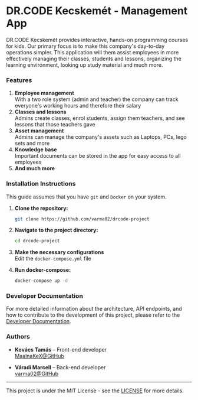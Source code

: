 # DR.CODE Kecskemét - Management App

DR.CODE Kecskemét provides interactive, hands-on programming courses for kids. Our primary focus is to make this company's day-to-day operations simpler. This application will them assist employees in more effectively managing their classes, students and lessons, organizing the learning environment, looking up study material and much more.

### Features

1. **Employee management**  
	With a two role system (admin and teacher) the company can track everyone's working hours and therefore their salary
2. **Classes and lessons**  
	Admins create classes, enrol students, assign them teachers, and see lessons that those teachers gave
3. **Asset management**  
	Admins can manage the company's assets such as Laptops, PCs, lego sets and more
4. **Knowledge base**  
	Important documents can be stored in the app for easy access to all employees
5. **And much more**

### Installation Instructions

This guide assumes that you have `git` and `Docker` on your system.

1. **Clone the repository:**
	```bash
	git clone https://github.com/varma02/drcode-project
	```
	 
2. **Navigate to the project directory:**
	```bash
	cd drcode-project
	```

3. **Make the necessary configurations**  
	Edit the `docker-compose.yml` file

4. **Run docker-compose:**
	```bash
	docker-compose up -d
	```

### Developer Documentation

For more detailed information about the architecture, API endpoints, and how to contribute to the development of this project, please refer to the [Developer Documentation](https://github.com/varma02/drcode-project/blob/main/docs/dev.md).

### Authors

- **Kovács Tamás** – Front-end developer  
	[MaalnaKeX@GitHub](https://github.com/MaalnaKeX)
	
- **Váradi Marcell** – Back-end developer  
	[varma02@GitHub](https://github.com/varma02)

---

This project is under the MIT License - see the [LICENSE](https://github.com/varma02/drcode-project/blob/main/LICENSE.md) for more details.
